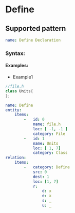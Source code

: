 # Define


## Supported pattern
```yaml
name: Define Declaration
```
### Syntax: 

#### Examples: 

- Example1
```cpp
//file.h
class Units{
};
```

```yaml
name: Define
entity:
    items:
        -   id: 0
            name: file.h
            loc: [ -1, -1 ]
            category: File
        -   id: 1
            name: Units
            loc: [ 1, 7]
            category: Class
relation:
    items:
        -   category: Define
            src: 0
            dest: 1
            loc: [1, 7]
            r:
                d: x
                e: x
                s: _
                u: _

```
